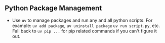## Python Package Management

- Use `uv` to manage packages and run any and all python scripts. For example: `uv add package`, `uv uninstall package` `uv run script.py`, etc. Fall back to `uv pip ...` for pip related commands if you can't figure it out.
